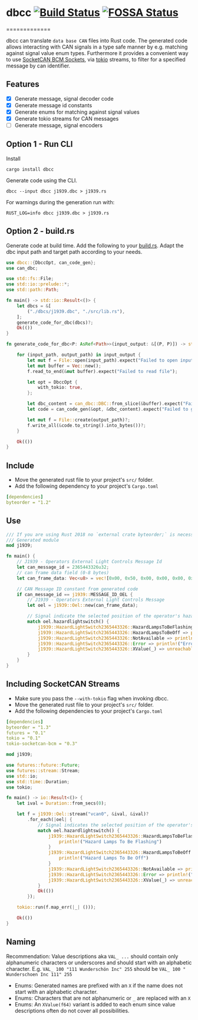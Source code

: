# dbcc [![Build Status](https://travis-ci.org/marcelbuesing/dbcc.svg?branch=dev)](https://travis-ci.org/marcelbuesing/dbcc) [![FOSSA Status](https://app.fossa.com/api/projects/git%2Bgithub.com%2Fmarcelbuesing%2Fdbcc.svg?type=shield)](https://app.fossa.com/projects/git%2Bgithub.com%2Fmarcelbuesing%2Fdbcc?ref=badge_shield)
=============

dbcc can translate `data base CAN` files into Rust code.
The generated code allows interacting with CAN signals in a type safe manner by e.g. matching against signal value enum types.
Furthermore it provides a convenient way to use [SocketCAN BCM Sockets](https://crates.io/crates/tokio-socketcan-bcm), via [tokio](https://crates.io/crates/tokio) streams, to filter for a specified message by can identifier.

## Features
- [x] Generate message, signal decoder code
- [x] Generate message id constants
- [x] Generate enums for matching against signal values
- [x] Generate tokio streams for CAN messages
- [ ] Generate message, signal encoders

## Option 1 - Run CLI

Install
```
cargo install dbcc
```

Generate code using the CLI.
```
dbcc --input dbcc j1939.dbc > j1939.rs
```

For warnings during the generation run with:

```
RUST_LOG=info dbcc j1939.dbc > j1939.rs
```

## Option 2 - build.rs

Generate code at build time. Add the following to your [build.rs](https://doc.rust-lang.org/cargo/reference/build-scripts.html).
Adapt the dbc input path and target path according to your needs.


```Rust
use dbcc::{DbccOpt, can_code_gen};
use can_dbc;

use std::fs::File;
use std::io::prelude::*;
use std::path::Path;

fn main() -> std::io::Result<()> {
    let dbcs = &[
        ("./dbcs/j1939.dbc", "./src/lib.rs"),
    ];
    generate_code_for_dbc(dbcs)?;
    Ok(())
}

fn generate_code_for_dbc<P: AsRef<Path>>(input_output: &[(P, P)]) -> std::io::Result<()> {

    for (input_path, output_path) in input_output {
        let mut f = File::open(input_path).expect("Failed to open input file");
        let mut buffer = Vec::new();
        f.read_to_end(&mut buffer).expect("Failed to read file");

        let opt = DbccOpt {
            with_tokio: true,
        };

        let dbc_content = can_dbc::DBC::from_slice(&buffer).expect("Failed to read DBC file");
        let code = can_code_gen(&opt, &dbc_content).expect("Failed to generate rust code");

        let mut f = File::create(output_path)?;
        f.write_all(&code.to_string().into_bytes())?;
    }

    Ok(())
}
```

## Include
- Move the generated rust file to your project's `src/` folder.
- Add the following dependency to your project's `Cargo.toml`
```YAML
[dependencies]
byteorder = "1.2"
```

## Use
```Rust
/// If you are using Rust 2018 no `external crate byteorder;` is necessary
/// Generated module
mod j1939;

fn main() {
    // J1939 - Operators External Light Controls Message Id
    let can_message_id = 2365443326u32;
    // can frame data field (0-8 bytes)
    let can_frame_data: Vec<u8> = vec![0x00, 0x50, 0x00, 0x00, 0x00, 0x00, 0x00, 0x00];

    // CAN Message ID constant from generated code
    if can_message_id == j1939::MESSAGE_ID_OEL {
        // J1939 - Operators External Light Controls Message
        let oel = j1939::Oel::new(can_frame_data);

        // Signal indicate the selected position of the operator's hazard light switch.
        match oel.hazardlightswitch() {
            j1939::HazardLightSwitch2365443326::HazardLampsToBeFlashing => println!("Hazard Lamps To Be Flashing"),
            j1939::HazardLightSwitch2365443326::HazardLampsToBeOff => println!("Hazard Lamps To Be Off"),
            j1939::HazardLightSwitch2365443326::NotAvailable => println!("Not available"),
            j1939::HazardLightSwitch2365443326::Error => println!("Error"),
            j1939::HazardLightSwitch2365443326::XValue(_) => unreachable!(),
        }
    }
}
```

## Including SocketCAN Streams
- Make sure you pass the `--with-tokio` flag when invoking dbcc.
- Move the generated rust file to your project's `src/` folder.
- Add the following dependencies to your project's `Cargo.toml`
```YAML
[dependencies]
byteorder = "1.3"
futures = "0.1"
tokio = "0.1"
tokio-socketcan-bcm = "0.3"
```

```Rust
mod j1939;

use futures::future::Future;
use futures::stream::Stream;
use std::io;
use std::time::Duration;
use tokio;

fn main() -> io::Result<()> {
    let ival = Duration::from_secs(0);

    let f = j1939::Oel::stream("vcan0", &ival, &ival)?
        .for_each(|oel| {
            // Signal indicates the selected position of the operator's hazard light switch.
            match oel.hazardlightswitch() {
                j1939::HazardLightSwitch2365443326::HazardLampsToBeFlashing => {
                    println!("Hazard Lamps To Be Flashing")
                }
                j1939::HazardLightSwitch2365443326::HazardLampsToBeOff => {
                    println!("Hazard Lamps To Be Off")
                }
                j1939::HazardLightSwitch2365443326::NotAvailable => println!("Not available"),
                j1939::HazardLightSwitch2365443326::Error => println!("Error"),
                j1939::HazardLightSwitch2365443326::XValue(_) => unreachable!(),
            }
            Ok(())
        });

    tokio::run(f.map_err(|_| ()));

    Ok(())
}
```

## Naming
Recommendation: Value descriptions aka `VAL_ ...` should contain only
alphanumeric characters or underscores and should start with an alphabetic character.
E.g. `VAL_ 100 "111 Wunderschön Inc" 255` should be `VAL_ 100 " Wunderschoen Inc 111" 255`

- Enums: Generated names are prefixed with an `X` if the name does not start with an alphabetic character.
- Enums: Characters that are not alphanumeric or `_` are replaced with an `X`
- Enums: An `XValue(f64)` variant is added to each enum since value descriptions often do not cover all possibilities.
